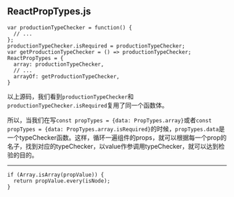 ## ReactPropTypes.js

```
var productionTypeChecker = function() {
  // ...
};
productionTypeChecker.isRequired = productionTypeChecker;
var getProductionTypeChecker = () => productionTypeChecker;
ReactPropTypes = {
  array: productionTypeChecker,
  // ...
  arrayOf: getProductionTypeChecker,
}
```

以上源码，我们看到`productionTypeChecker`和`productionTypeChecker.isRequired`复用了同一个函数体。

所以，当我们在写`const propTypes = {data: PropTypes.array}`或者`const propTypes = {data: PropTypes.array.isRequired}`的时候，`propTypes.data`是一个typeChecker函数。这样，循环一遍组件的props，就可以根据每一个prop的名子，找到对应的typeChecker，以value作参调用typeChecker，就可以达到检验的目的。

---

```
if (Array.isArray(propValue)) {
  return propValue.every(isNode);
}
```

